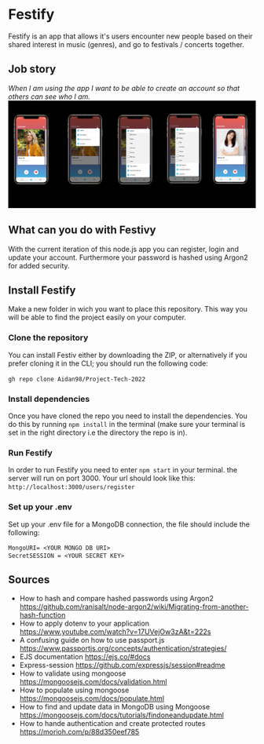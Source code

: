 # Festify
Festify is an app that allows it's users encounter new people based on their shared interest in music (genres), and go to festivals / concerts together.

## Job story
_When I am using the app I want to be able to create an account so that others can see who I am._
![Wireframes festiv](https://github.com/Aidan98/Project-Tech-2022/blob/main/public/images/interface.png?raw=true)

## What can you do with Festivy
With the current iteration of this node.js app you can register, login and update your account. Furthermore your password is hashed using Argon2 for added security.

## Install Festify
Make a new folder in wich you want to place this repository. This way you will be able to find the project easily on your computer.

### Clone the repository
You can install Festiv either by downloading the ZIP, or alternatively if you prefer cloning it in the CLI; you should run the following code:

`gh repo clone Aidan98/Project-Tech-2022`

### Install dependencies
Once you have cloned the repo you need to install the dependencies. You do this by running `npm install` in the terminal (make sure your terminal is set in the right directory i.e the directory the repo is in).

### Run Festify
In order to run Festify you need to enter `npm start` in your terminal. the server will run on port 3000. Your url should look like this: `http://localhost:3000/users/register` 

### Set up your .env
Set up your .env file for a MongoDB connection, the file should include the following:
```
MongoURI= <YOUR MONGO DB URI>
SecretSESSION = <YOUR SECRET KEY>
```

## Sources
* How to hash and compare hashed passwords using Argon2  https://github.com/ranisalt/node-argon2/wiki/Migrating-from-another-hash-function
* How to apply dotenv to your application https://www.youtube.com/watch?v=17UVejOw3zA&t=222s
* A confusing guide on how to use passport.js https://www.passportjs.org/concepts/authentication/strategies/
* EJS documentation https://ejs.co/#docs
* Express-session https://github.com/expressjs/session#readme
* How to validate using mongoose https://mongoosejs.com/docs/validation.html
* How to populate using mongoose https://mongoosejs.com/docs/populate.html
* How to find and update data in MongoDB using Mongoose https://mongoosejs.com/docs/tutorials/findoneandupdate.html
* How to hande authentication and create protected routes https://morioh.com/p/88d350eef785
